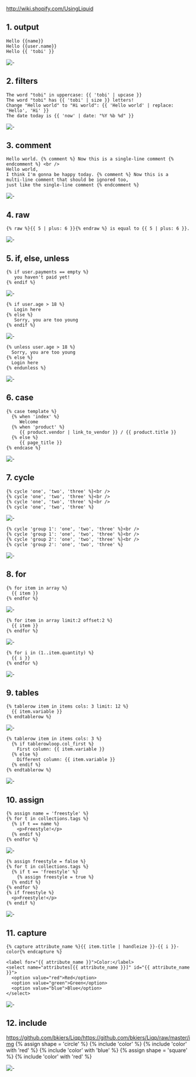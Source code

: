 http://wiki.shopify.com/UsingLiquid

## 1. output

    Hello {{name}}
    Hello {{user.name}}
    Hello {{ 'tobi' }}

![-][1]

## 2. filters

    The word "tobi" in uppercase: {{ 'tobi' | upcase }}
    The word "tobi" has {{ 'tobi' | size }} letters!
    Change "Hello world" to "Hi world": {{ 'Hello world' | replace: 'Hello', 'Hi' }}
    The date today is {{ 'now' | date: "%Y %b %d" }}

![-][2]

## 3. comment

    Hello world. {% comment %} Now this is a single-line comment {% endcomment %} <br />
    Hello world,
    I think I'm gonna be happy today. {% comment %} Now this is a
    multi-line comment that should be ignored too,
    just like the single-line comment {% endcomment %}

![-][3]

## 4. raw

    {% raw %}{{ 5 | plus: 6 }}{% endraw %} is equal to {{ 5 | plus: 6 }}.

![-][4]

## 5. if, else, unless

    {% if user.payments == empty %}
       you haven't paid yet! 
    {% endif %}

![-][5]

    {% if user.age > 18 %}
       Login here
    {% else %}
       Sorry, you are too young
    {% endif %}

![-][6]

    {% unless user.age > 18 %}
      Sorry, you are too young
    {% else %}
      Login here
    {% endunless %}

![-][7]

## 6. case

    {% case template %}
      {% when 'index' %}
         Welcome
      {% when 'product' %}
         {{ product.vendor | link_to_vendor }} / {{ product.title }}
      {% else %}
         {{ page_title }}
    {% endcase %}

![-][8]

## 7. cycle

    {% cycle 'one', 'two', 'three' %}<br /> 
    {% cycle 'one', 'two', 'three' %}<br /> 
    {% cycle 'one', 'two', 'three' %}<br /> 
    {% cycle 'one', 'two', 'three' %} 

![-][9]
    
    {% cycle 'group 1': 'one', 'two', 'three' %}<br /> 
    {% cycle 'group 1': 'one', 'two', 'three' %}<br /> 
    {% cycle 'group 2': 'one', 'two', 'three' %}<br /> 
    {% cycle 'group 2': 'one', 'two', 'three' %} 

![-][10]

## 8. for

    {% for item in array %} 
      {{ item }}
    {% endfor %} 

![-][11]

    {% for item in array limit:2 offset:2 %} 
      {{ item }}
    {% endfor %} 

![-][12]

    {% for i in (1..item.quantity) %}
      {{ i }}
    {% endfor %}

![-][13]

## 9. tables

    {% tablerow item in items cols: 3 limit: 12 %}
      {{ item.variable }}
    {% endtablerow %}

![-][14]
    
    {% tablerow item in items cols: 3 %}
      {% if tablerowloop.col_first %}
        First column: {{ item.variable }}
      {% else %}
        Different column: {{ item.variable }}
      {% endif %}
    {% endtablerow %}

![-][15]

## 10. assign

    {% assign name = 'freestyle' %}
    {% for t in collections.tags %}
      {% if t == name %}
        <p>Freestyle!</p>
      {% endif %}
    {% endfor %}

![-][16]

    {% assign freestyle = false %}
    {% for t in collections.tags %}
      {% if t == 'freestyle' %}
        {% assign freestyle = true %}
      {% endif %}
    {% endfor %}
    {% if freestyle %}
      <p>Freestyle!</p>
    {% endif %}

![-][17]

## 11. capture

    {% capture attribute_name %}{{ item.title | handleize }}-{{ i }}-color{% endcapture %}

    <label for="{{ attribute_name }}">Color:</label>
    <select name="attributes[{{ attribute_name }}]" id="{{ attribute_name }}">
      <option value="red">Red</option>
      <option value="green">Green</option>
      <option value="blue">Blue</option>
    </select>

![-][18]

## 12. include
https://github.com/bkiers/Liqp/https://github.com/bkiers/Liqp/raw/master/img
    {% assign shape = 'circle' %}
    {% include 'color' %}
    {% include 'color' with 'red' %}
    {% include 'color' with 'blue' %}
    {% assign shape = 'square' %}
    {% include 'color' with 'red' %}

![-][19]


  [1]: https://github.com/bkiers/Liqp/raw/master/img/1.png
  [2]: https://github.com/bkiers/Liqp/raw/master/img/2.png
  [3]: https://github.com/bkiers/Liqp/raw/master/img/3.png
  [4]: https://github.com/bkiers/Liqp/raw/master/img/4.png
  [5]: https://github.com/bkiers/Liqp/raw/master/img/5.png
  [6]: https://github.com/bkiers/Liqp/raw/master/img/6.png
  [7]: https://github.com/bkiers/Liqp/raw/master/img/7.png
  [8]: https://github.com/bkiers/Liqp/raw/master/img/8.png
  [9]: https://github.com/bkiers/Liqp/raw/master/img/9.png
  [10]: https://github.com/bkiers/Liqp/raw/master/img/10.png
  [11]: https://github.com/bkiers/Liqp/raw/master/img/11.png
  [12]: https://github.com/bkiers/Liqp/raw/master/img/12.png
  [13]: https://github.com/bkiers/Liqp/raw/master/img/13.png
  [14]: https://github.com/bkiers/Liqp/raw/master/img/14.png
  [15]: https://github.com/bkiers/Liqp/raw/master/img/15.png
  [16]: https://github.com/bkiers/Liqp/raw/master/img/16.png
  [17]: https://github.com/bkiers/Liqp/raw/master/img/17.png
  [18]: https://github.com/bkiers/Liqp/raw/master/img/18.png
  [19]: https://github.com/bkiers/Liqp/raw/master/img/19.png
